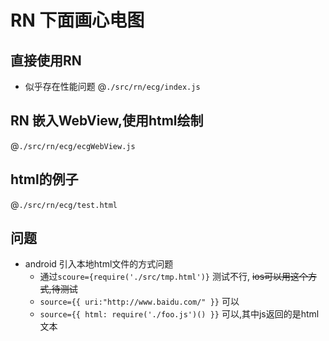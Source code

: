 # RN 下面画心电图

## 直接使用RN
- 似乎存在性能问题
  @`./src/rn/ecg/index.js`


## RN 嵌入WebView,使用html绘制
@`./src/rn/ecg/ecgWebView.js`


## html的例子
@`./src/rn/ecg/test.html`


## 问题
- android 引入本地html文件的方式问题
  - 通过`scoure={require('./src/tmp.html')}` 测试不行, ~~ios可以用这个方式,待测试~~
  - `source={{ uri:"http://www.baidu.com/" }}` 可以
  - `source={{ html: require('./foo.js')() }}` 可以,其中js返回的是html文本

  